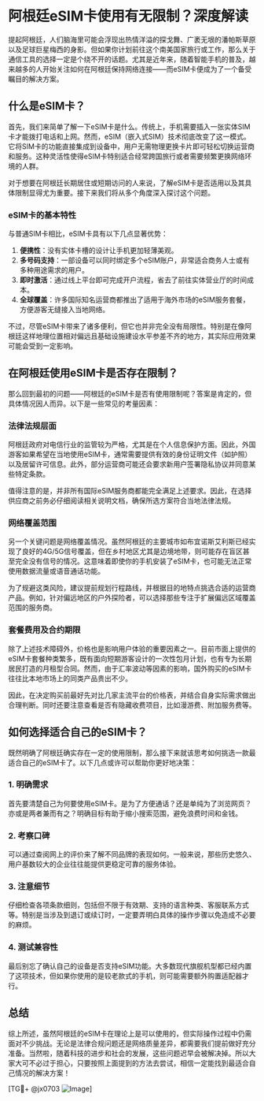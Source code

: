 # 阿根廷eSIM卡使用有无限制？深度解读

提起阿根廷，人们脑海里可能会浮现出热情洋溢的探戈舞、广袤无垠的潘帕斯草原以及足球巨星梅西的身影。但如果你计划前往这个南美国家旅行或工作，那么关于通信工具的选择一定是个绕不开的话题。尤其是近年来，随着智能手机的普及，越来越多的人开始关注如何在阿根廷保持网络连接——而eSIM卡便成为了一个备受瞩目的解决方案。

## 什么是eSIM卡？

首先，我们来简单了解一下eSIM卡是什么。传统上，手机需要插入一张实体SIM卡才能拨打电话和上网。然而，eSIM（嵌入式SIM）技术彻底改变了这一模式。它将SIM卡的功能直接集成到设备中，用户无需物理更换卡片即可轻松切换运营商和服务。这种灵活性使得eSIM卡特别适合经常跨国旅行或者需要频繁更换网络环境的人群。

对于想要在阿根廷长期居住或短期访问的人来说，了解eSIM卡是否适用以及其具体限制显得尤为重要。接下来我们将从多个角度深入探讨这个问题。

### eSIM卡的基本特性

与普通SIM卡相比，eSIM卡具有以下几点显著优势：
1. **便携性**：没有实体卡槽的设计让手机更加轻薄美观。
2. **多号码支持**：一部设备可以同时绑定多个eSIM账户，非常适合商务人士或有多种用途需求的用户。
3. **即时激活**：通过线上平台即可完成开户流程，省去了前往实体营业厅的时间成本。
4. **全球覆盖**：许多国际知名运营商都推出了适用于海外市场的eSIM服务套餐，方便游客无缝接入当地网络。

不过，尽管eSIM卡带来了诸多便利，但它也并非完全没有局限性。特别是在像阿根廷这样地理位置相对偏远且基础设施建设水平参差不齐的地方，其实际应用效果可能会受到一定影响。

## 在阿根廷使用eSIM卡是否存在限制？

那么回到最初的问题——阿根廷的eSIM卡是否有使用限制呢？答案是肯定的，但具体情况因人而异。以下是一些常见的考量因素：

### 法律法规层面

阿根廷政府对电信行业的监管较为严格，尤其是在个人信息保护方面。因此，外国游客如果希望在当地使用eSIM卡，通常需要提供有效的身份证明文件（如护照）以及居留许可信息。此外，部分运营商可能还会要求新用户签署隐私协议并同意某些特定条款。

值得注意的是，并非所有国际eSIM服务商都能完全满足上述要求。因此，在选择供应商之前务必仔细阅读相关说明文档，确保所选方案符合当地法律法规。

### 网络覆盖范围

另一个关键问题是网络覆盖情况。虽然阿根廷的主要城市如布宜诺斯艾利斯已经实现了良好的4G/5G信号覆盖，但在乡村地区尤其是边境地带，则可能存在盲区甚至完全没有信号的情况。这意味着即使你的手机安装了eSIM卡，也可能无法正常使用数据流量或语音通话功能。

为了规避这类风险，建议提前规划行程路线，并根据目的地特点挑选合适的运营商产品。例如，针对偏远地区的户外探险者，可以选择那些专注于扩展偏远区域覆盖范围的服务商。

### 套餐费用及合约期限

除了上述技术障碍外，价格也是影响用户体验的重要因素之一。目前市面上提供的eSIM卡套餐种类繁多，既有面向短期游客设计的一次性包月计划，也有专为长期居民打造的月租型合同。然而，由于汇率波动等因素的影响，国外购买的eSIM卡往往比本地市场上的同类产品贵出不少。

因此，在决定购买前最好先对比几家主流平台的价格表，并结合自身实际需求做出合理判断。同时还要注意查看是否有隐藏收费项目，比如漫游费、附加服务费等。

## 如何选择适合自己的eSIM卡？

既然明确了阿根廷确实存在一定的使用限制，那么接下来就该思考如何挑选一款最适合自己的eSIM卡了。以下几点或许可以帮助你更好地决策：

### 1. 明确需求

首先要清楚自己为何要使用eSIM卡。是为了方便通话？还是单纯为了浏览网页？亦或是两者兼而有之？明确目标有助于缩小搜索范围，避免浪费时间和金钱。

### 2. 考察口碑

可以通过查阅网上的评价来了解不同品牌的表现如何。一般来说，那些历史悠久、用户基数较大的企业往往能提供更稳定可靠的服务体验。

### 3. 注意细节

仔细检查各项条款细则，包括但不限于有效期、支持的语言种类、客服联系方式等。特别是当涉及到退订或续订时，一定要弄明白具体的操作步骤以免造成不必要的麻烦。

### 4. 测试兼容性

最后别忘了确认自己的设备是否支持eSIM功能。大多数现代旗舰机型都已经内置了这项技术，但如果你使用的是较老款式的手机，则可能需要额外购置适配器才行。

## 总结

综上所述，虽然阿根廷的eSIM卡在理论上是可以使用的，但实际操作过程中仍需面对不少挑战。无论是法律合规问题还是网络质量差异，都需要我们提前做好充分准备。当然啦，随着科技的进步和社会的发展，这些问题迟早会被解决掉。所以大家大可不必过于担心，只要按照上面提到的方法去尝试，相信一定能找到最适合自己情况的解决方案！

[TG💪+ @jx0703 ![Image](https://github.com/user-attachments/assets/dbca1d08-cadb-493c-b0ec-ad6f7a83f270)]